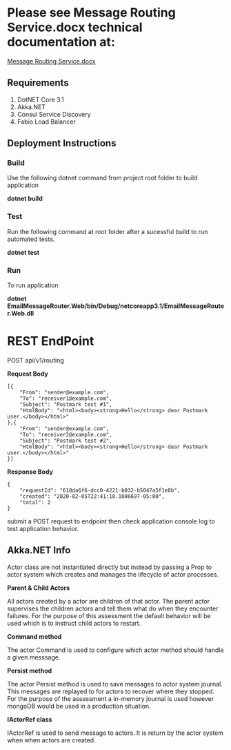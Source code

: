 # Please see Message Routing Service.docx technical documentation at:
 
 [Message Routing Service.docx](https://github.com/mdennis10/Message-Routing-Service/blob/master/Message%20Routing%20Service.docx?raw=true)

## Requirements 
1. DotNET Core 3.1
2. Akka.NET
3. Consul Service Discovery
4. Fabio Load Balancer

## Deployment Instructions
### Build
Use the following dotnet command from project root folder to build application

**dotnet build**

### Test
Run the following command at root folder after a sucessful build to run automated tests.

**dotnet test**

### Run
To run application 

**dotnet EmailMessageRouter.Web/bin/Debug/netcoreapp3.1/EmailMessageRouter.Web.dll**

# REST EndPoint
POST api/v1/routing

**Request Body**
```
[{
	"From": "sender@example.com", 
	"To": "receiver1@example.com", 
	"Subject": "Postmark test #1", 
	"HtmlBody": "<html><body><strong>Hello</strong> dear Postmark user.</body></html>"
},{
	"From": "sender@example.com", 
	"To": "receiver2@example.com", 
	"Subject": "Postmark test #2", 
	"HtmlBody": "<html><body><strong>Hello</strong> dear Postmark user.</body></html>"
}]
```

**Response Body**
```
{
    "requestId": "618da6f6-dcc0-4221-b032-b5047a5f1e8b",
    "created": "2020-02-05T22:41:10.1086697-05:00",
    "total": 2
}
```

submit a POST request to endpoint then check application console log to test application behavior.

## Akka.NET Info
Actor class are not instantiated directly but instead by passing a 
Prop to actor system which creates and manages the lifecycle of actor processes.

**Parent & Child Actors**

All actors created by a actor are children of that actor. The parent actor
supervises the children actors and tell them what do when they encounter failures.
For the purpose of this assessment the default behavior will be used which is to
instruct child actors to restart.

**Command method**

The actor Command is used to configure which actor method
should handle a given messsage.

**Persist method**

The actor Persist method is used to save messages to actor system
journal. This messages are replayed to for actors to recover where 
they stopped. For the purpose of the assessment a in-memory journal is
used however mongoDB would be used in a production situation.

**IActorRef class**

IActorRef is used to send message to actors. It is return by the actor system when
when actors are created.




